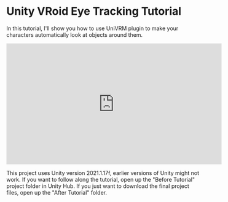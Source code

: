 # Unity VRoid Eye Tracking Tutorial
In this tutorial, I'll show you how to use UniVRM plugin to make your characters automatically look at objects around them.

<iframe width="560" height="315" src="https://www.youtube.com/embed/RcgvLhKlmAg" title="YouTube video player" frameborder="0" allow="accelerometer; autoplay; clipboard-write; encrypted-media; gyroscope; picture-in-picture" allowfullscreen></iframe>

This project uses Unity version 2021.1.17f, earlier versions of Unity might not work. If you want to follow along the tutorial, open up the "Before Tutorial" project folder in Unity Hub. If you just want to download the final project files, open up the "After Tutorial" folder.
